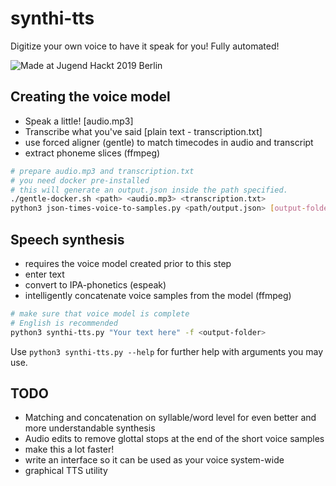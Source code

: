 # synthi-tts

Digitize your own voice to have it speak for you! Fully automated!

![Made at Jugend Hackt 2019 Berlin](http://jhbadge.com/?evt=ber&year=2019)

## Creating the voice model

- Speak a little! [audio.mp3]
- Transcribe what you've said [plain text - transcription.txt]
- use forced aligner (gentle) to match timecodes in audio and transcript
- extract phoneme slices (ffmpeg)

```bash
# prepare audio.mp3 and transcription.txt
# you need docker pre-installed
# this will generate an output.json inside the path specified.
./gentle-docker.sh <path> <audio.mp3> <transcription.txt>
python3 json-times-voice-to-samples.py <path/output.json> [output-folder]
```

## Speech synthesis

- requires the voice model created prior to this step
- enter text
- convert to IPA-phonetics (espeak)
- intelligently concatenate voice samples from the model (ffmpeg)

```bash
# make sure that voice model is complete
# English is recommended
python3 synthi-tts.py "Your text here" -f <output-folder>
```

Use ```python3 synthi-tts.py --help``` for further help with arguments you may use.

## TODO

* Matching and concatenation on syllable/word level for even better and more understandable synthesis
* Audio edits to remove glottal stops at the end of the short voice samples
* make this a lot faster!
* write an interface so it can be used as your voice system-wide
* graphical TTS utility
